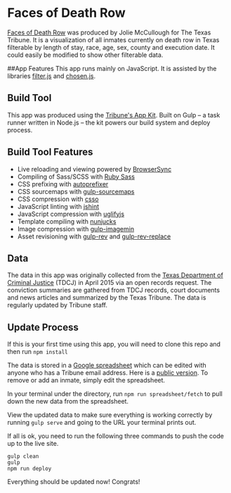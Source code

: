 # Faces of Death Row

[Faces of Death Row](http://apps.texastribune.org/death-row) was produced by Jolie McCullough for The Texas Tribune. It is a visualization of all inmates currently on death row in Texas filterable by length of stay, race, age, sex, county and execution date. It could easily be modified to show other filterable data.

##App Features
This app runs mainly on JavaScript. It is assisted by the libraries [filter.js](https://github.com/jiren/filter.js/tree/master) and [chosen.js](https://github.com/harvesthq/chosen).

## Build Tool
This app was produced using the [Tribune's App Kit](https://github.com/texastribune/newsapps-app-kit). Built on Gulp – a task runner written in Node.js – the kit powers our build system and deploy process.

## Build Tool Features
- Live reloading and viewing powered by [BrowserSync](http://www.browsersync.io/)
- Compiling of Sass/SCSS with [Ruby Sass](http://sass-lang.com/)
- CSS prefixing with [autoprefixer](https://github.com/postcss/autoprefixer)
- CSS sourcemaps with [gulp-sourcemaps](https://www.npmjs.com/package/gulp-sourcemaps)
- CSS compression with [csso](https://github.com/css/csso)
- JavaScript linting with [jshint](http://jshint.com/)
- JavaScript compression with [uglifyjs](https://github.com/mishoo/UglifyJS2)
- Template compiling with [nunjucks](http://mozilla.github.io/nunjucks/)
- Image compression with [gulp-imagemin](https://github.com/sindresorhus/gulp-imagemin)
- Asset revisioning with [gulp-rev](https://github.com/sindresorhus/gulp-rev) and [gulp-rev-replace](https://github.com/jamesknelson/gulp-rev-replace)

## Data
The data in this app was originally collected from the [Texas Department of Criminal Justice](http://www.tdcj.state.tx.us/) (TDCJ) in April 2015 via an open records request. The conviction summaries are gathered from TDCJ records, court documents and news articles and summarized by the Texas Tribune. The data is regularly updated by Tribune staff.

## Update Process

If this is your first time using this app, you will need to clone this repo and then run `npm install`

The data is stored in a [Google spreadsheet](https://docs.google.com/spreadsheets/d/1pBt4RC1143DRGwZBiuS9FNNsX4GKW6pAMA-mFzHQig4/) which can be edited with anyone who has a Tribune email address. Here is a [public version](https://docs.google.com/spreadsheets/d/1pBt4RC1143DRGwZBiuS9FNNsX4GKW6pAMA-mFzHQig4/pubhtml#). To remove or add an inmate, simply edit the spreadsheet.

In your terminal under the directory, run `npm run spreadsheet/fetch` to pull down the new data from the spreadsheet.

View the updated data to make sure everything is working correctly by running `gulp serve` and going to the URL your terminal prints out.

If all is ok, you need to run the following three commands to push the code up to the live site.

```
gulp clean
gulp
npm run deploy
```

Everything should be updated now! Congrats!
